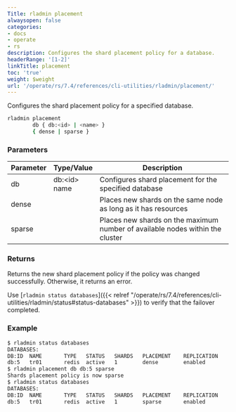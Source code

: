 ```yaml
---
Title: rladmin placement
alwaysopen: false
categories:
- docs
- operate
- rs
description: Configures the shard placement policy for a database.
headerRange: '[1-2]'
linkTitle: placement
toc: 'true'
weight: $weight
url: '/operate/rs/7.4/references/cli-utilities/rladmin/placement/'
---
```


Configures the shard placement policy for a specified database.

``` sh
rladmin placement
        db { db:<id> | <name> }
        { dense | sparse }
```

### Parameters

| Parameter | Type/Value                     | Description                                                                                   |
|-----------|--------------------------------|-----------------------------------------------------------------------------------------------|
| db        | db:\<id\><br /> name           | Configures shard placement for the specified database                                         |
| dense     |                                | Places new shards on the same node as long as it has resources                                |
| sparse    |                                | Places new shards on the maximum number of available nodes within the cluster                 |

### Returns

Returns the new shard placement policy if the policy was changed successfully. Otherwise, it returns an error.

Use [`rladmin status databases`]({{< relref "/operate/rs/7.4/references/cli-utilities/rladmin/status#status-databases" >}}) to verify that the failover completed.

### Example

``` sh
$ rladmin status databases
DATABASES:
DB:ID  NAME       TYPE   STATUS   SHARDS   PLACEMENT    REPLICATION    PERSISTENCE    ENDPOINT                                
db:5   tr01       redis  active   1        dense        enabled        aof            redis-12000.cluster.local:12000         
$ rladmin placement db db:5 sparse
Shards placement policy is now sparse
$ rladmin status databases
DATABASES:
DB:ID  NAME       TYPE   STATUS   SHARDS   PLACEMENT    REPLICATION    PERSISTENCE    ENDPOINT                                
db:5   tr01       redis  active   1        sparse       enabled        aof            redis-12000.cluster.local:12000         
```
